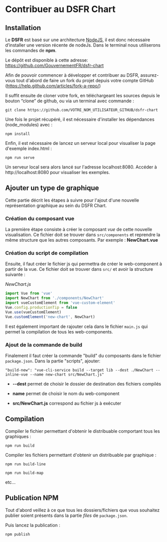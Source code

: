 # Contribuer au DSFR Chart

## Installation 

Le **DSFR** est basé sur une architecture [NodeJS](https://nodejs.org/), il est donc nécessaire d’installer une version récente de nodeJs. Dans le terminal nous utiliserons les commandes de **npm**.

Le dépôt est disponible à cette adresse: https://github.com/GouvernementFR/dsfr-chart

Afin de pouvoir commencer à développer et contribuer au DSFR, assurez-vous tout d'abord de faire un fork du projet depuis votre compte GitHub (https://help.github.com/articles/fork-a-repo/)

Il suffit ensuite de cloner votre fork, en téléchargeant les sources depuis le bouton “clone” de github, ou via un terminal avec commande :
```
git clone https://github.com/VOTRE_NOM_UTILISATEUR_GITHUB/dsfr-chart
```



Une fois le projet récupéré, il est nécessaire d'installer les dépendances (node_modules) avec :

```npm install```

Enfin, il est nécessaire de lancez un serveur local pour visualiser la page d'exemple index.html :

``npm run serve``

Un serveur local sera alors lancé sur l'adresse localhost:8080. Accéder à http://localhost:8080 pour visualiser les exemples.  



## Ajouter un type de graphique

Cette partie décrit les étapes à suivre pour l'ajout d'une nouvelle représentation graphique au sein du DSFR Chart.

### Création du composant vue

La première étape consiste à créer le composant *vue* de cette nouvelle visualisation. Ce fichier doit se trouver dans ``src/components`` et reprendre la même structure que les autres composants.  Par exemple : **NewChart.vue**



### Création du script de compilation

Ensuite, il faut créer le fichier js qui permettra de créer le web-component à partir de la vue. Ce fichier doit se trouver dans ``src/`` et avoir la structure suivante : 

*NewChart.js*

```javascript
import Vue from 'vue'
import NewChart from './components/NewChart'
import vueCustomElement from 'vue-custom-element'
Vue.config.productionTip = false
Vue.use(vueCustomElement)
Vue.customElement('new-chart', NewChart)
```

Il est également important de rajouter cela dans le fichier ``main.js`` qui permet la compilation de tous les web-components.



### Ajout de la commande de build

Finalement il faut créer la commande "build" du composants dans le fichier ``package.json``. Dans la partie "scripts", ajouter: 

``"build-new": "vue-cli-service build --target lib --dest ./NewChart --inline-vue --name new-chart src/NewChart.js"``

* **--dest** permet de choisir le dossier de destination des fichiers compilés

* **name** permet de choisir le nom du web-component

* **src/NewChart.js** correspond au fichier js à exécuter

  

## Compilation

Compiler le fichier permettant d'obtenir le distribuable comportant tous les graphiques :

``npm run build``

Compiler les fichiers permettant d'obtenir un distribuable par graphique :

``npm run build-line``

``npm run build-map``

etc...



## Publication NPM

Tout d'abord veillez à ce que tous les dossiers/fichiers que vous souhaitez publier soient présents dans la partie *files* de `package.json`.

Puis lancez la publication : 

``npm publish``

